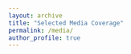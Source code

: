 ```yaml
---
layout: archive
title: "Selected Media Coverage"
permalink: /media/
author_profile: true
---
```





